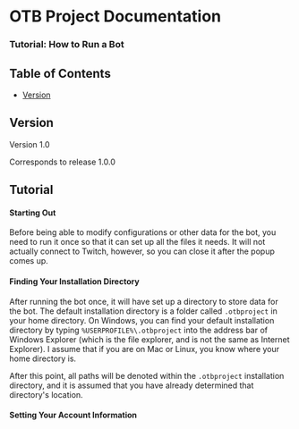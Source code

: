 # OTB Project Documentation
### Tutorial: How to Run a Bot

## Table of Contents
 - [Version](#version)

## Version
Version 1.0

Corresponds to release 1.0.0

## Tutorial

#### Starting Out

Before being able to modify configurations or other data for the bot, you need to run it once so that it can set up all the files it needs. It will not actually connect to Twitch, however, so you can close it after the popup comes up.

#### Finding Your Installation Directory

After running the bot once, it will have set up a directory to store data for the bot. The default installation directory is a folder called `.otbproject` in your home directory. On Windows, you can find your default installation directory by typing `%USERPROFILE%\.otbproject` into the address bar of Windows Explorer (which is the file explorer, and is not the same as Internet Explorer). I assume that if you are on Mac or Linux, you know where your home directory is.

After this point, all paths will be denoted within the `.otbproject` installation directory, and it is assumed that you have already determined that directory's location.

#### Setting Your Account Information


